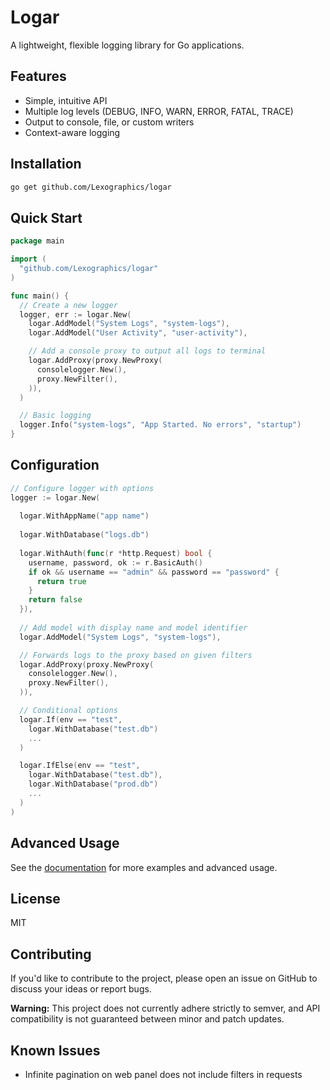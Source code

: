 # Logar

A lightweight, flexible logging library for Go applications.

## Features

- Simple, intuitive API
- Multiple log levels (DEBUG, INFO, WARN, ERROR, FATAL, TRACE)
- Output to console, file, or custom writers
- Context-aware logging

## Installation

```bash
go get github.com/Lexographics/logar
```

## Quick Start

```go
package main

import (
  "github.com/Lexographics/logar"
)

func main() {
  // Create a new logger
  logger, err := logar.New(
    logar.AddModel("System Logs", "system-logs"),
    logar.AddModel("User Activity", "user-activity"),

    // Add a console proxy to output all logs to terminal
    logar.AddProxy(proxy.NewProxy(
      consolelogger.New(),
      proxy.NewFilter(),
    )),
  )

  // Basic logging
  logger.Info("system-logs", "App Started. No errors", "startup")
}
```

## Configuration

```go
// Configure logger with options
logger := logar.New(
  
  logar.WithAppName("app name")
  
  logar.WithDatabase("logs.db")
  
  logar.WithAuth(func(r *http.Request) bool {
    username, password, ok := r.BasicAuth()
    if ok && username == "admin" && password == "password" {
      return true
    }
    return false
  }),
  
  // Add model with display name and model identifier
  logar.AddModel("System Logs", "system-logs"),

  // Forwards logs to the proxy based on given filters
  logar.AddProxy(proxy.NewProxy(
    consolelogger.New(),
    proxy.NewFilter(),
  )),

  // Conditional options
  logar.If(env == "test", 
    logar.WithDatabase("test.db")
    ...
  )

  logar.IfElse(env == "test",
    logar.WithDatabase("test.db"),
    logar.WithDatabase("prod.db")
    ...
  )
)
```

## Advanced Usage

See the [documentation](https://godoc.org/github.com/Lexographics/logar) for more examples and advanced usage.

## License

MIT

## Contributing

If you'd like to contribute to the project, please open an issue on GitHub to discuss your ideas or report bugs.

**Warning:** This project does not currently adhere strictly to semver, and API compatibility is not guaranteed between minor and patch updates.

## Known Issues

- Infinite pagination on web panel does not include filters in requests
